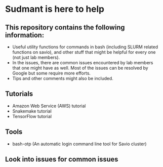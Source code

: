# Sudmant is here to help

## This repository contains the following information:

- Useful utility functions for commands in bash (including SLURM related functions on savio), and other stuff that might be helpful for every one (not just lab members).
- In the issues, there are common issues encountered by lab members that one might have as well.  Most of the issues can be resolved by Google but some require more efforts.
- Tips and other comments might also be included.

## Tutorials

- Amazon Web Service (AWS) tutorial
- Snakemake tutorial
- TensorFlow tutorial

## Tools

- bash-otp (An automatic login command line tool for Savio cluster)

## Look into issues for common issues
